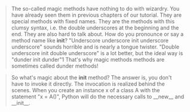 > The so-called magic methods have nothing to do with wizardry. You have already seen them in previous chapters of our tutorial. They are special methods with fixed names. They are the methods with this clumsy syntax, i.e. the double underscores at the beginning and the end. They are also hard to talk about. How do you pronounce or say a method name like __init__? "Underscore underscore init underscore underscore" sounds horrible and is nearly a tongue twister. "Double underscore init double underscore" is a lot better, but the ideal way is "dunder init dunder"1 That's why magic methods methods are sometimes called dunder methods! 

> So what's magic about the __init__ method? The answer is, you don't have to invoke it directly. The invocation is realized behind the scenes. When you create an instance x of a class A with the statement "x = A()", Python will do the necessary calls to \_\_new\_\_ and \_\_init\_\_. 
